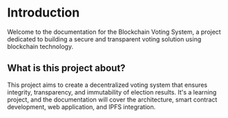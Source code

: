 # Introduction

Welcome to the documentation for the Blockchain Voting System, a project dedicated to building a secure and transparent voting solution using blockchain technology.

## What is this project about?

This project aims to create a decentralized voting system that ensures integrity, transparency, and immutability of election results. It's a learning project, and the documentation will cover the architecture, smart contract development, web application, and IPFS integration.
